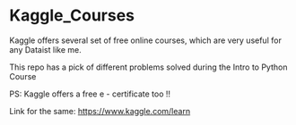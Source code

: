 # Kaggle_Courses

Kaggle offers several set of free online courses, which are very useful for any Dataist like me.

This repo has a pick of different problems solved during the Intro to Python Course

PS: Kaggle offers a free e - certificate too !!

Link for the same:  https://www.kaggle.com/learn

